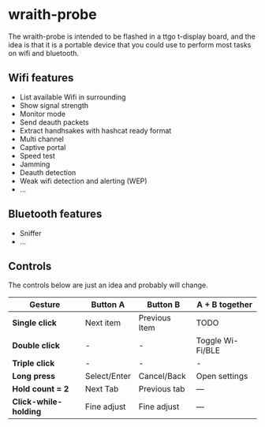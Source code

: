 # wraith-probe

The wraith-probe is intended to be flashed in a ttgo t-display board, and the idea is that it is a portable device that you could use to perform most tasks on wifi and bluetooth.

## Wifi features
- List available Wifi in surrounding
- Show signal strength
- Monitor mode
- Send deauth packets
- Extract handhsakes with hashcat ready format
- Multi channel
- Captive portal
- Speed test
- Jamming
- Deauth detection
- Weak wifi detection and alerting (WEP)
- ...

## Bluetooth features
- Sniffer
- ...

## Controls

The controls below are just an idea and probably will change.

| Gesture                 | Button A      | Button B      | A + B together   |
| ----------------------- | ------------- | ------------- | ---------------- |
| **Single click**        | Next item     | Previous Item | TODO             |
| **Double click**        | -             | -             | Toggle Wi-Fi/BLE |
| **Triple click**        | -             | -             | -                |
| **Long press**          | Select/Enter  | Cancel/Back   | Open settings    |
| **Hold count = 2**      | Next Tab      | Previous tab  | —                |
| **Click-while-holding** | Fine adjust   | Fine adjust   | —                |